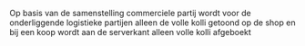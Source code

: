 Op basis van de samenstelling commerciele partij wordt voor de onderliggende logistieke partijen alleen de volle kolli getoond op de shop en bij een koop wordt aan de serverkant alleen volle kolli afgeboekt